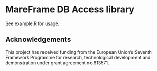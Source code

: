 MareFrame DB Access library
===========================

See example.R for usage.

Acknowledgements
----------------

This project has received funding from the European Union’s Seventh Framework
Programme for research, technological development and demonstration under grant
agreement no.613571.
